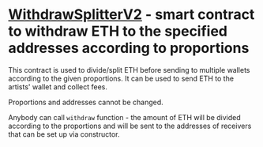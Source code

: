 # [WithdrawSplitterV2](/contracts/WithdrawSplitterV2.sol) - smart contract to withdraw ETH to the specified addresses according to proportions

This contract is used to divide/split ETH before sending to 
multiple wallets according to the given proportions.
It can be used to send ETH to the artists' wallet and collect fees.

Proportions and addresses cannot be changed.

Anybody can call `withdraw` function - the amount of ETH will be divided according to the proportions
and will be sent to the addresses of receivers that can be set up via constructor.

